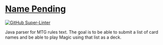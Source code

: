 # [Name Pending](https://github.com/tegenton/card/projects/3#card-70365523)

[![GitHub Super-Linter](https://github.com/tegenton/card/workflows/Lint%20Code%20Base/badge.svg)](https://github.com/marketplace/actions/super-linter)

Java parser for MTG rules text. The goal is to be able to submit a list of card names and be able to play Magic using that list as a deck.
